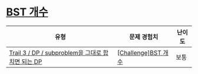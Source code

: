 # [BST 개수](https://https://en.codetree.ai/trails/complete/curated-cards/challenge-number-of-bst)

|유형|문제 경험치|난이도|
|---|---|---|
|[Trail 3 / DP / subproblem을 그대로 합치면 되는 DP](https://https://en.codetree.ai/trail-info/novice-high/)|[[Challenge]BST 개수](https://https://en.codetree.ai/trails/complete/curated-cards/challenge-number-of-bst/)|보통|

